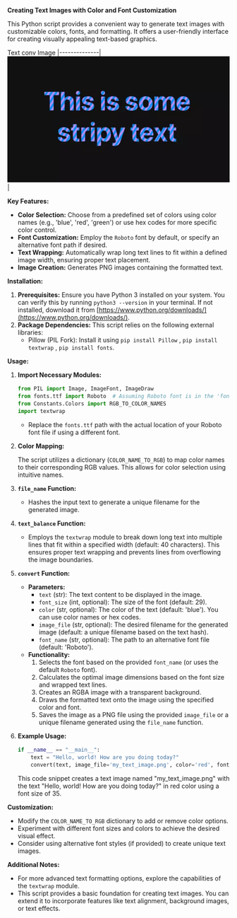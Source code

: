 
**Creating Text Images with Color and Font Customization**

This Python script provides a convenient way to generate text images with customizable colors, fonts, and formatting. It offers a user-friendly interface for creating visually appealing text-based graphics.

 Text conv Image 
|--------------|
<img src="sample/1.jpg" width = "600"/>|

**Key Features:**

- **Color Selection:** Choose from a predefined set of colors using color names (e.g., 'blue', 'red', 'green') or use hex codes for more specific color control.
- **Font Customization:** Employ the `Roboto` font by default, or specify an alternative font path if desired.
- **Text Wrapping:** Automatically wrap long text lines to fit within a defined image width, ensuring proper text placement.
- **Image Creation:** Generates PNG images containing the formatted text.

**Installation:**

1. **Prerequisites:** Ensure you have Python 3 installed on your system. You can verify this by running `python3 --version` in your terminal. If not installed, download it from [https://www.python.org/downloads/](https://www.python.org/downloads/).
2. **Package Dependencies:** This script relies on the following external libraries:
   - Pillow (PIL Fork): Install it using `pip install Pillow` , `pip install textwrap` , `pip install fonts`.

**Usage:**

1. **Import Necessary Modules:**

   ```python
   from PIL import Image, ImageFont, ImageDraw
   from fonts.ttf import Roboto  # Assuming Roboto font is in the 'fonts' directory
   from Constants.Colors import RGB_TO_COLOR_NAMES
   import textwrap
   ```

   - Replace the `fonts.ttf` path with the actual location of your Roboto font file if using a different font.

2. **Color Mapping:**

   The script utilizes a dictionary (`COLOR_NAME_TO_RGB`) to map color names to their corresponding RGB values. This allows for color selection using intuitive names.

3. **`file_name` Function:**

   - Hashes the input text to generate a unique filename for the generated image.

4. **`text_balance` Function:**

   - Employs the `textwrap` module to break down long text into multiple lines that fit within a specified width (default: 40 characters). This ensures proper text wrapping and prevents lines from overflowing the image boundaries.

5. **`convert` Function:**

   - **Parameters:**
     - `text` (str): The text content to be displayed in the image.
     - `font_size` (int, optional): The size of the font (default: 29).
     - `color` (str, optional): The color of the text (default: 'blue'). You can use color names or hex codes.
     - `image_file` (str, optional): The desired filename for the generated image (default: a unique filename based on the text hash).
     - `font_name` (str, optional): The path to an alternative font file (default: 'Roboto').
   - **Functionality:**
     1. Selects the font based on the provided `font_name` (or uses the default `Roboto` font).
     2. Calculates the optimal image dimensions based on the font size and wrapped text lines.
     3. Creates an RGBA image with a transparent background.
     4. Draws the formatted text onto the image using the specified color and font.
     5. Saves the image as a PNG file using the provided `image_file` or a unique filename generated using the `file_name` function.

6. **Example Usage:**

   ```python
   if __name__ == "__main__":
       text = "Hello, world! How are you doing today?"
       convert(text, image_file='my_text_image.png', color='red', font_size=35)
   ```

   This code snippet creates a text image named "my_text_image.png" with the text "Hello, world! How are you doing today?" in red color using a font size of 35.

**Customization:**

- Modify the `COLOR_NAME_TO_RGB` dictionary to add or remove color options.
- Experiment with different font sizes and colors to achieve the desired visual effect.
- Consider using alternative font styles (if provided) to create unique text images.

**Additional Notes:**

- For more advanced text formatting options, explore the capabilities of the `textwrap` module.
- This script provides a basic foundation for creating text images. You can extend it to incorporate features like text alignment, background images, or text effects.
